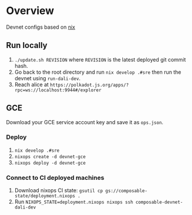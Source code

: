# Overview

Devnet configs based on [nix](../docs/nix.md)

## Run locally

1. `./update.sh REVISION` where `REVISION` is the latest deployed git commit hash.
2. Go back to the root directory and run `nix develop .#sre` then run the devnet using `run-dali-dev`.
3. Reach alice at `https://polkadot.js.org/apps/?rpc=ws://localhost:9944#/explorer`

## GCE

Download your GCE service account key and save it as `ops.json`.

### Deploy

1. `nix develop .#sre`
2. `nixops create -d devnet-gce`
3. `nixops deploy -d devnet-gce`

### Connect to CI deployed machines

1. Download nixops CI state: `gsutil cp gs://composable-state/deployment.nixops .`
2. Run `NIXOPS_STATE=deployment.nixops nixops ssh composable-devnet-dali-dev`
